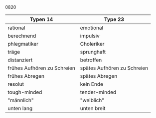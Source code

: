 0820

Typen 14 | Type 23
---|---
rational | emotional
berechnend | impulsiv
phlegmatiker | Choleriker
träge | sprunghaft
distanziert | betroffen
frühes Aufhören zu Schreien | spätes Aufhören zu Schreien
frühes Abregen | spätes Abregen
resolut | kein Ende
tough-minded | tender-minded
"männlich" | "weiblich"
unten lang | unten breit
